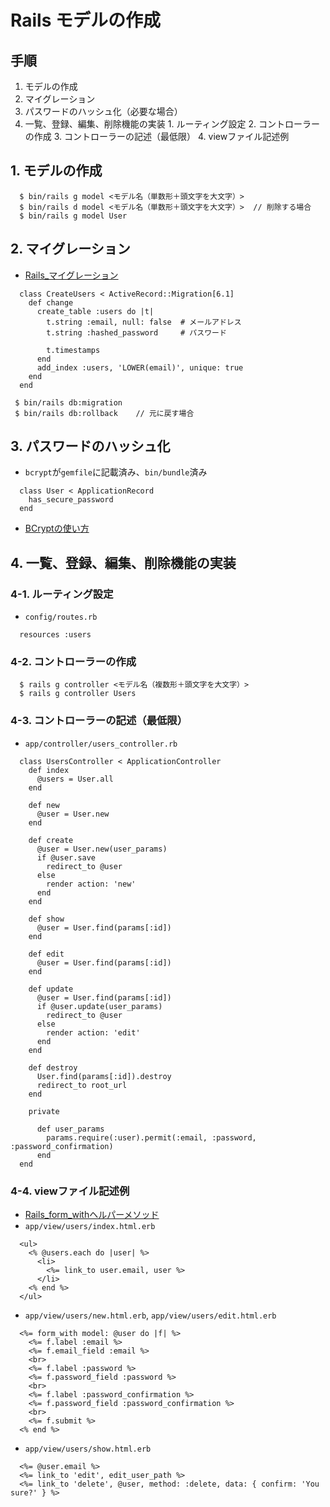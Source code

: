 # Rails モデルの作成
## 手順
  1. モデルの作成
  2. マイグレーション
  3. パスワードのハッシュ化（必要な場合）
  4. 一覧、登録、編集、削除機能の実装
    1. ルーティング設定
    2. コントローラーの作成
    3. コントローラーの記述（最低限）
    4. viewファイル記述例

## 1. モデルの作成
```
  $ bin/rails g model <モデル名（単数形＋頭文字を大文字）>
  $ bin/rails d model <モデル名（単数形＋頭文字を大文字）>  // 削除する場合
  $ bin/rails g model User
```

## 2. マイグレーション
- [Rails_マイグレーション](Rails_マイグレーション.md)
```
  class CreateUsers < ActiveRecord::Migration[6.1]
    def change
      create_table :users do |t|
        t.string :email, null: false  # メールアドレス
        t.string :hashed_password     # パスワード

        t.timestamps
      end
      add_index :users, 'LOWER(email)', unique: true
    end
  end
```
```
 $ bin/rails db:migration
 $ bin/rails db:rollback    // 元に戻す場合
```

## 3. パスワードのハッシュ化
- `bcrypt`が`gemfile`に記載済み、`bin/bundle`済み
```
  class User < ApplicationRecord
    has_secure_password
  end
```
- [BCryptの使い方](BCryptの使い方.md)

## 4. 一覧、登録、編集、削除機能の実装
### 4-1. ルーティング設定
- `config/routes.rb`
```
  resources :users
```

### 4-2. コントローラーの作成
```
  $ rails g controller <モデル名（複数形＋頭文字を大文字）>
  $ rails g controller Users
```

### 4-3. コントローラーの記述（最低限）
- `app/controller/users_controller.rb`
```
  class UsersController < ApplicationController
    def index
      @users = User.all
    end

    def new
      @user = User.new
    end

    def create
      @user = User.new(user_params)
      if @user.save
        redirect_to @user
      else
        render action: 'new'
      end
    end

    def show
      @user = User.find(params[:id])
    end

    def edit
      @user = User.find(params[:id])
    end

    def update
      @user = User.find(params[:id])
      if @user.update(user_params)
        redirect_to @user
      else
        render action: 'edit'
      end
    end

    def destroy
      User.find(params[:id]).destroy
      redirect_to root_url
    end

    private

      def user_params
        params.require(:user).permit(:email, :password, :password_confirmation)
      end
  end
```

### 4-4. viewファイル記述例
- [Rails_form_withヘルパーメソッド](Rails_form_withヘルパーメソッド.md)
- `app/view/users/index.html.erb`
```
  <ul>
    <% @users.each do |user| %>
      <li>
        <%= link_to user.email, user %>
      </li>
    <% end %>
  </ul>
```
- `app/view/users/new.html.erb`, `app/view/users/edit.html.erb`
```
  <%= form_with model: @user do |f| %>
    <%= f.label :email %>
    <%= f.email_field :email %>
    <br>
    <%= f.label :password %>
    <%= f.password_field :password %>
    <br>
    <%= f.label :password_confirmation %>
    <%= f.password_field :password_confirmation %>
    <br>
    <%= f.submit %>
  <% end %>
```
- `app/view/users/show.html.erb`
```
  <%= @user.email %>
  <%= link_to 'edit', edit_user_path %>
  <%= link_to 'delete', @user, method: :delete, data: { confirm: 'You sure?' } %>
```
